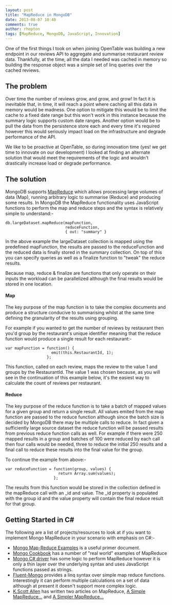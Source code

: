 ```yaml
---
layout: post
title: "MapReduce in MongoDB"
date: 2013-08-07 10:40
comments: true
author: rhopton
tags: [MapReduce, MongoDB, JavaScript, Innovation]
---
```

One of the first things I took on when joining OpenTable was building a new endpoint in our reviews API to aggregate and summarise restaurant review data. Thankfully, at the time, all the data I needed was cached in memory so building the response object was a simple set of linq queries over the cached reviews.

## The problem ##

Over time the number of reviews grow, and grow, and grow!  In fact it is inevitable that, in time, it will reach a point where caching all this data in memory would be madness.  One option to mitigate this would be to limit the cache to a fixed date range but this won't work in this instance because the summary logic supports custom date ranges.  Another option would be to pull the data from the persistence store each and every time it's required however this would seriously impact load on the infrastructure and degrade performance of the API.

We like to be proactive at OpenTable, so during innovation time (yes! we get time to innovate on our development) I looked at finding an alternate solution that would meet the requirements of the logic and wouldn't drastically increase load or degrade performance.

## The solution ##

MongoDB supports [MapReduce][1] which allows processing large volumes of data (Map), running arbitrary logic to summarise (Reduce) and producing some results.  In MongoDB the MapReduce functionality uses JavaScript functions to perform the map and reduce steps and the syntax is relatively simple to understand:-

    db.largeDataset.mapReduce(mapFunction, 
                              reduceFunction, 
                              { out: "summary" }

In the above example the largeDataset collection is mapped using the predefined mapFunction, the results are passed to the reduceFunction and the reduced data is finally stored in the summary collection. On top of this you can specify queries as well as a finalize function to "tweak" the reduce results.

Because map, reduce & finalize are functions that only operate on their inputs the workload can be parallelized although the final results would be stored in one location.

#### Map ####

The key purpose of the map function is to take the complex documents and produce a structure conducive to summarising whilst at the same time defining the granularity of the results using grouping.

For example if you wanted to get the number of reviews by restaurant then you'd group by the restaurant's unique identifier meaning that the reduce function would produce a single result for each restaurant:-

    var mapFunction = function() {
                        emit(this.RestaurantId, 1);
                      };

This function, called on each review, maps the review to the value 1 and groups by the RestaurantId.  The value 1 was chosen because, as you will see in the continuation of this example below, it's the easiest way to calculate the count of reviews per restaurant.

#### Reduce ####

The key purpose of the reduce function is to take a batch of mapped values for a given group and return a single result.  All values emited from the map function are passed to the reduce function although since the batch size is decided by MongoDB there may be multiple calls to reduce.  In fact given a sufficiently large source dataset the reduce function will be passed results from previous reduce function calls as well.  For example if there were 250 mapped results in a group and batches of 100 were reduced by each call then four calls would be needed, three to reduce the initial 250 results and a final call to reduce these results into the final value for the group.

To continue the example from above:-

    var reduceFunction = function(group, values) {
                           return Array.sum(values);
                         };

The results from this function would be stored in the collection defined in the mapReduce call with an _id and value.  The _id property is populated with the group id and the value property will contain the final reduce result for that group.

## Getting Started in C# ##

The following are a list of projects/resources to look at if you want to implement Mongo MapReduce in your scenario with emphasis on C#:-

- [Mongo Map-Reduce Examples][2] is a useful primer document.
- [Mongo Cookbook][3] has a number of "real world" examples of MapReduce 
- [Mongo C# driver][4] has some logic to perform MapReduce however it is only a thin layer over the underlying syntax and uses JavaScript functions passed as strings.  
- [Fluent-Mongo][5] provides a linq syntax over simple map reduce functions.  Interestingly it can perform multiple calculations on a set of data although at present it doesn't support more complex logic.
-  [K.Scott Allen][8] has written two articles on MapReduce, [A Simple MapReduce...][6] and [A Simpler MapReduce...][7]

[1]: http://en.wikipedia.org/wiki/MapReduce
[2]: http://docs.mongodb.org/manual/tutorial/map-reduce-examples
[3]: http://cookbook.mongodb.org
[4]: http://docs.mongodb.org/ecosystem/drivers/csharp
[5]: http://github.com/craiggwilson/fluent-mongo/wiki/Map-Reduce
[6]: http://odetocode.com/blogs/scott/archive/2012/03/19/a-simple-mapreduce-with-mongodb-and-c.aspx
[7]: http://odetocode.com/blogs/scott/archive/2012/03/29/a-simpler-mapreduce-with-mongodb-and-c.aspx
[8]: http://twitter.com/odetocode
